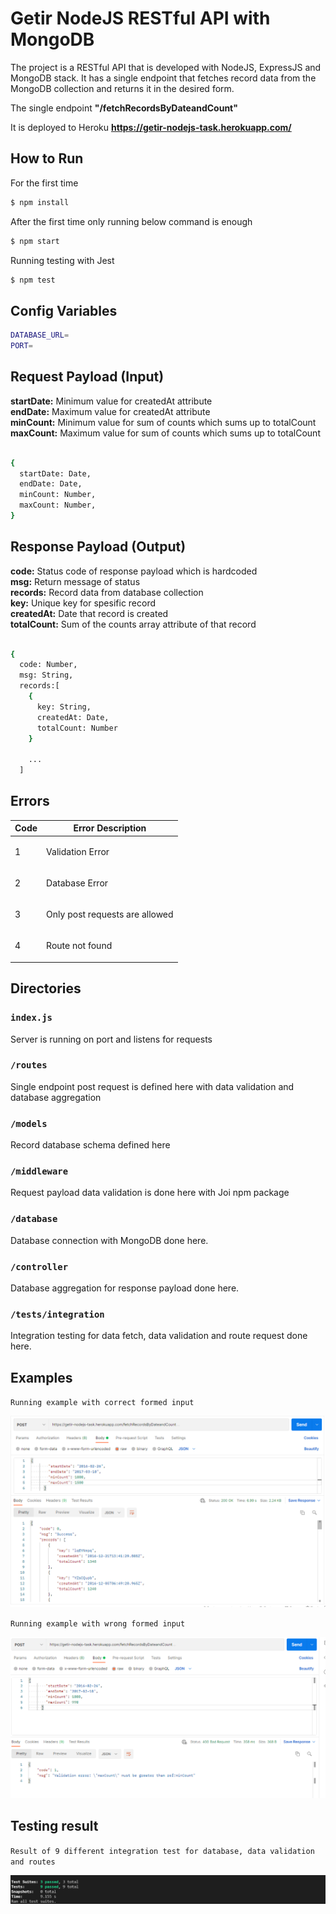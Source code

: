 # Getir NodeJS RESTful API with MongoDB

The project is a RESTful API that is developed with NodeJS, ExpressJS and MongoDB stack. It has a single endpoint that fetches record data from the MongoDB collection and returns it in the desired form.

The single endpoint **"/fetchRecordsByDateandCount"**

It is deployed to Heroku **https://getir-nodejs-task.herokuapp.com/**

## How to Run

For the first time

``` bash
$ npm install
```

After the first time only running below command is enough
```bash
$ npm start
```

Running testing with Jest
```bash
$ npm test
```

## Config Variables

```bash
DATABASE_URL=
PORT=
```

## Request Payload (Input)

**startDate:** Minimum value for createdAt attribute <br />
**endDate:** Maximum value for createdAt attribute <br />
**minCount:** Minimum value for sum of counts which sums up to totalCount <br />
**maxCount:** Maximum value for sum of counts which sums up to totalCount <br />

```bash

{
  startDate: Date,
  endDate: Date,
  minCount: Number,
  maxCount: Number,
}

```
## Response Payload (Output)

**code:** Status code of response payload which is hardcoded  <br />
**msg:** Return message of status  <br />
**records:** Record data from database collection  <br />
**key:** Unique key for spesific record  <br />
**createdAt:** Date that record is created  <br />
**totalCount:** Sum of the counts array attribute of that record  <br />

```bash

{
  code: Number,
  msg: String,
  records:[
    {
      key: String,
      createdAt: Date,
      totalCount: Number
    }
    
    ...
  ]
  ```
   
  ## Errors
  
  | Code    | Error Description                        |
|----------|---------------------------------------|
| 1 | <p> Validation Error </p> |
| 2 | <p> Database Error </p> |
| 3 | <p> Only post requests are allowed </p> |
| 4 | <p> Route not found </p> |
  

## Directories

### `index.js`
Server is running on port and listens for requests

### `/routes`
Single endpoint post request is defined here with data validation and database aggregation

### `/models`
Record database schema defined here

### `/middleware`
Request payload data validation is done here with Joi npm package

### `/database`
Database connection with MongoDB done here.

### `/controller`
Database aggregation for response payload done here.

### `/tests/integration`
Integration testing for data fetch, data validation and route request done here.

## Examples

`Running example with correct formed input`

![image](./postmanImages/Correct1.png)


`Running example with wrong formed input`

![image](./postmanImages/Wrong1.png)


## Testing result

`Result of 9 different integration test for database, data validation and routes`

![image](./postmanImages/testing1.png)
